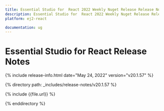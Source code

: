 ```yaml
---
title: Essential Studio for  React 2022 Weekly Nuget Release Release Notes  
description: Essential Studio for  React 2022 Weekly Nuget Release Release Notes  
platform: ej2-react

documentation: ug
---
```


# Essential Studio for  React   Release Notes  

{% include release-info.html date="May 24, 2022"  version="v20.1.57" %} 

{% directory path: _includes/release-notes/v20.1.57 %}

{% include {{file.url}} %}

{% enddirectory %}
